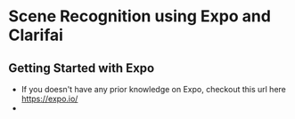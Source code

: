 # Scene Recognition using Expo and Clarifai
## Getting Started with Expo
- If you doesn't have any prior knowledge on Expo, checkout this url here https://expo.io/
- 
